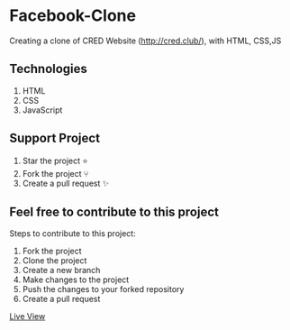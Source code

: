 # Facebook-Clone
Creating a clone of CRED Website (http://cred.club/), with HTML, CSS,JS

## Technologies
1. HTML
2. CSS
3. JavaScript

## Support Project
1. Star the project ⭐️
2. Fork the project ⑂
3. Create a pull request ✨

## Feel free to contribute to this project

Steps to contribute to this project:
1. Fork the project
2. Clone the project
3. Create a new branch
4. Make changes to the project
5. Push the changes to your forked repository
6. Create a pull request

[Live View](https://baisampayan.github.io/Facebook-Clone/)
